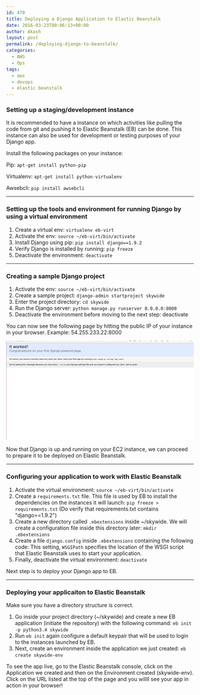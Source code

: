 ```yaml
---
id: 470
title: Deploying a Django Application to Elastic Beanstalk
date: 2016-03-23T00:06:13+00:00
author: Akash
layout: post
permalink: /deploying-django-to-beanstalk/
categories:
  - AWS
  - Ops
tags:
  - aws
  - devops
  - elastic beanstalk
---
```

### Setting up a staging/development instance

It is recommended to have a instance on which activities like pulling the code from git and pushing it to Elastic Beanstalk (EB) can be done. This instance can also be used for development or testing purposes of your Django app.

Install the following packages on your instance:

Pip: `apt-get install python-pip`

Virtualenv: `apt-get install python-virtualenv`

Awsebcli: `pip install awsebcli`

---

### Setting up the tools and environment for running Django by using a virtual environment

  1. Create a virtual env: `virtualenv eb-virt`
  2. Activate the env: `source ~/eb-virt/bin/activate`
  3. Install Django using pip: `pip install django==1.9.2`
  4. Verify Django is installed by running: `pip freeze`
  5. Deactivate the environment: `deactivate`

---

### Creating a sample Django project

  1. Activate the env: `source ~/eb-virt/bin/activate`
  2. Create a sample project: `django-admin startproject skywide`
  3. Enter the project directory: `cd skywide`
  4. Run the Django server: `python manage.py runserver 0.0.0.0:8000`
  5. Deactivate the environment before moving to the next step: deactivate

You can now see the following page by hitting the public IP of your instance in your browser. Example: 54.255.233.22:8000

![django](/assets/images/Django.png)

Now that Django is up and running on your EC2 instance, we can proceed to prepare it to be deployed on Elastic Beanstalk.

---

### Configuring your application to work with Elastic Beanstalk

  1. Activate the virtual environment: `source ~/eb-virt/bin/activate`
  2. Create a `requirements.txt` file. This file is used by EB to install the dependencies on the instances it will launch: `pip freeze > requirements.txt` (Do verify that requirements.txt contains "django==1.9.2")
  3. Create a new directory called `.ebextensions` inside ~/skywide. We will create a configuration file inside this directory later: `mkdir .ebextensions`
  4. Create a file `django.config` inside `.ebextensions` containing the following code: This setting, `WSGIPath` specifies the location of the WSGI script that Elastic Beanstalk uses to start your application. 
  5. Finally, deactivate the virtual environment: `deactivate` 

Next step is to deploy your Django app to EB.

---

### Deploying your applicaiton to Elastic Beanstalk

Make sure you have a directory structure is correct.
  1. Go inside your project directory (~/skywide) and create a new EB application (initiate the repository) with the following command: `eb init -p python3.4 skywide`
  2. Run `eb init` again configure a default keypair that will be used to login to the instances launched by EB.
  3. Next, create an environment inside the application we just created: `eb create skywide-env`

To see the app live, go to the Elastic Beanstalk console, click on the Application we created and then on the Environment created (skywide-env). Click on the URL listed at the top of the page and you willll see your app in action in your browser!
